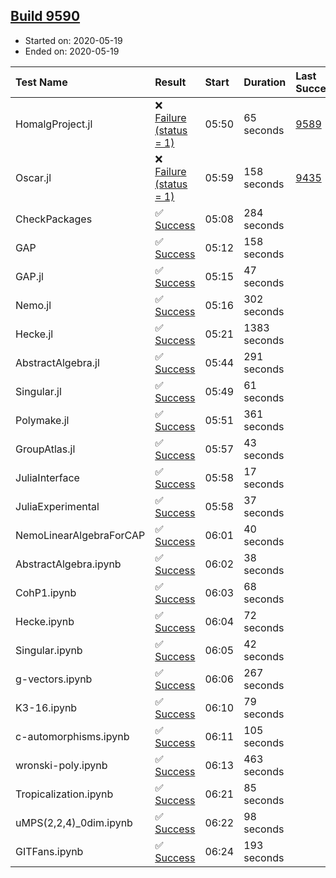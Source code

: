## [Build 9590](https://oscarci.mathematik.uni-kl.de/job/oscar/9590/)

* Started on: 2020-05-19
* Ended on: 2020-05-19

| Test Name    | Result | Start | Duration | Last Success | First Failure |
|:-------------|:-------|:------|:---------|:-------------|:--------------|
| HomalgProject.jl | ❌ [Failure (status = 1)](https://oscarci.mathematik.uni-kl.de/job/oscar/9590/artifact/logs/build-9590/HomalgProject.jl.log) | 05:50 | 65 seconds | [9589](https://oscarci.mathematik.uni-kl.de/job/oscar/9589/) | [9590](https://oscarci.mathematik.uni-kl.de/job/oscar/9590/) |
| Oscar.jl | ❌ [Failure (status = 1)](https://oscarci.mathematik.uni-kl.de/job/oscar/9590/artifact/logs/build-9590/Oscar.jl.log) | 05:59 | 158 seconds | [9435](https://oscarci.mathematik.uni-kl.de/job/oscar/9435/) | [9436](https://oscarci.mathematik.uni-kl.de/job/oscar/9436/) |
| CheckPackages | ✅ [Success](https://oscarci.mathematik.uni-kl.de/job/oscar/9590/artifact/logs/build-9590/CheckPackages.log) | 05:08 | 284 seconds |  |  |
| GAP | ✅ [Success](https://oscarci.mathematik.uni-kl.de/job/oscar/9590/artifact/logs/build-9590/GAP.log) | 05:12 | 158 seconds |  |  |
| GAP.jl | ✅ [Success](https://oscarci.mathematik.uni-kl.de/job/oscar/9590/artifact/logs/build-9590/GAP.jl.log) | 05:15 | 47 seconds |  |  |
| Nemo.jl | ✅ [Success](https://oscarci.mathematik.uni-kl.de/job/oscar/9590/artifact/logs/build-9590/Nemo.jl.log) | 05:16 | 302 seconds |  |  |
| Hecke.jl | ✅ [Success](https://oscarci.mathematik.uni-kl.de/job/oscar/9590/artifact/logs/build-9590/Hecke.jl.log) | 05:21 | 1383 seconds |  |  |
| AbstractAlgebra.jl | ✅ [Success](https://oscarci.mathematik.uni-kl.de/job/oscar/9590/artifact/logs/build-9590/AbstractAlgebra.jl.log) | 05:44 | 291 seconds |  |  |
| Singular.jl | ✅ [Success](https://oscarci.mathematik.uni-kl.de/job/oscar/9590/artifact/logs/build-9590/Singular.jl.log) | 05:49 | 61 seconds |  |  |
| Polymake.jl | ✅ [Success](https://oscarci.mathematik.uni-kl.de/job/oscar/9590/artifact/logs/build-9590/Polymake.jl.log) | 05:51 | 361 seconds |  |  |
| GroupAtlas.jl | ✅ [Success](https://oscarci.mathematik.uni-kl.de/job/oscar/9590/artifact/logs/build-9590/GroupAtlas.jl.log) | 05:57 | 43 seconds |  |  |
| JuliaInterface | ✅ [Success](https://oscarci.mathematik.uni-kl.de/job/oscar/9590/artifact/logs/build-9590/JuliaInterface.log) | 05:58 | 17 seconds |  |  |
| JuliaExperimental | ✅ [Success](https://oscarci.mathematik.uni-kl.de/job/oscar/9590/artifact/logs/build-9590/JuliaExperimental.log) | 05:58 | 37 seconds |  |  |
| NemoLinearAlgebraForCAP | ✅ [Success](https://oscarci.mathematik.uni-kl.de/job/oscar/9590/artifact/logs/build-9590/NemoLinearAlgebraForCAP.log) | 06:01 | 40 seconds |  |  |
| AbstractAlgebra.ipynb | ✅ [Success](https://oscarci.mathematik.uni-kl.de/job/oscar/9590/artifact/logs/build-9590/AbstractAlgebra.ipynb.log) | 06:02 | 38 seconds |  |  |
| CohP1.ipynb | ✅ [Success](https://oscarci.mathematik.uni-kl.de/job/oscar/9590/artifact/logs/build-9590/CohP1.ipynb.log) | 06:03 | 68 seconds |  |  |
| Hecke.ipynb | ✅ [Success](https://oscarci.mathematik.uni-kl.de/job/oscar/9590/artifact/logs/build-9590/Hecke.ipynb.log) | 06:04 | 72 seconds |  |  |
| Singular.ipynb | ✅ [Success](https://oscarci.mathematik.uni-kl.de/job/oscar/9590/artifact/logs/build-9590/Singular.ipynb.log) | 06:05 | 42 seconds |  |  |
| g-vectors.ipynb | ✅ [Success](https://oscarci.mathematik.uni-kl.de/job/oscar/9590/artifact/logs/build-9590/g-vectors.ipynb.log) | 06:06 | 267 seconds |  |  |
| K3-16.ipynb | ✅ [Success](https://oscarci.mathematik.uni-kl.de/job/oscar/9590/artifact/logs/build-9590/K3-16.ipynb.log) | 06:10 | 79 seconds |  |  |
| c-automorphisms.ipynb | ✅ [Success](https://oscarci.mathematik.uni-kl.de/job/oscar/9590/artifact/logs/build-9590/c-automorphisms.ipynb.log) | 06:11 | 105 seconds |  |  |
| wronski-poly.ipynb | ✅ [Success](https://oscarci.mathematik.uni-kl.de/job/oscar/9590/artifact/logs/build-9590/wronski-poly.ipynb.log) | 06:13 | 463 seconds |  |  |
| Tropicalization.ipynb | ✅ [Success](https://oscarci.mathematik.uni-kl.de/job/oscar/9590/artifact/logs/build-9590/Tropicalization.ipynb.log) | 06:21 | 85 seconds |  |  |
| uMPS(2,2,4)_0dim.ipynb | ✅ [Success](https://oscarci.mathematik.uni-kl.de/job/oscar/9590/artifact/logs/build-9590/uMPS-2-2-4-_0dim.ipynb.log) | 06:22 | 98 seconds |  |  |
| GITFans.ipynb | ✅ [Success](https://oscarci.mathematik.uni-kl.de/job/oscar/9590/artifact/logs/build-9590/GITFans.ipynb.log) | 06:24 | 193 seconds |  |  |
